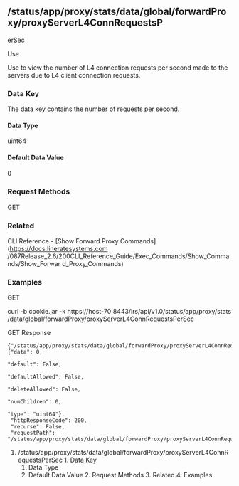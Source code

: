 ## /status/app/proxy/stats/data/global/forwardProxy/proxyServerL4ConnRequestsP
erSec

Use

Use to view the number of L4 connection requests per second made to the
servers due to L4 client connection requests.

### Data Key

The data key contains the number of requests per second.

#### Data Type

uint64

#### Default Data Value

0

### Request Methods

GET

### Related

CLI Reference - [Show Forward Proxy Commands](https://docs.lineratesystems.com
/087Release_2.6/200CLI_Reference_Guide/Exec_Commands/Show_Commands/Show_Forwar
d_Proxy_Commands)

### Examples

GET

curl -b cookie.jar -k https://host-70:8443/lrs/api/v1.0/status/app/proxy/stats
/data/global/forwardProxy/proxyServerL4ConnRequestsPerSec

GET Response

    
    {"/status/app/proxy/stats/data/global/forwardProxy/proxyServerL4ConnRequestsPerSec": {"data": 0,
                                                                                           "default": False,
                                                                                           "defaultAllowed": False,
                                                                                           "deleteAllowed": False,
                                                                                           "numChildren": 0,
                                                                                           "type": "uint64"},
     "httpResponseCode": 200,
     "recurse": False,
     "requestPath": "/status/app/proxy/stats/data/global/forwardProxy/proxyServerL4ConnRequestsPerSec"}
    

  1. /status/app/proxy/stats/data/global/forwardProxy/proxyServerL4ConnRequestsPerSec
    1. Data Key
      1. Data Type
      2. Default Data Value
    2. Request Methods
    3. Related
    4. Examples

